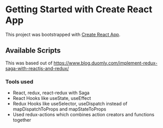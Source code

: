 # Getting Started with Create React App

This project was bootstrapped with [Create React App](https://github.com/facebook/create-react-app).

## Available Scripts

This was based out of https://www.blog.duomly.com/implement-redux-saga-with-reactjs-and-redux/

### Tools used
* React, redux, react-redux with Saga
* React Hooks like useState, useEffect
* Redux Hooks like useSelector, useDispatch instead of mapDispatchToProps and mapStateToProps
* Used redux-actions which combines action creators and functions together